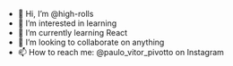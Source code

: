 - 👋 Hi, I’m @high-rolls
- 👀 I’m interested in learning
- 🌱 I’m currently learning React
- 💞️ I’m looking to collaborate on anything
- 📫 How to reach me: @paulo_vitor_pivotto on Instagram

<!---
high-rolls/high-rolls is a ✨ special ✨ repository because its `README.md` (this file) appears on your GitHub profile.
You can click the Preview link to take a look at your changes.
--->
